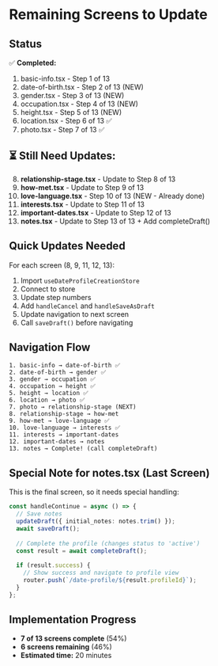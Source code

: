 # Remaining Screens to Update

## Status

✅ **Completed:**
1. basic-info.tsx - Step 1 of 13
2. date-of-birth.tsx - Step 2 of 13 (NEW)
3. gender.tsx - Step 3 of 13 (NEW)
4. occupation.tsx - Step 4 of 13 (NEW)
5. height.tsx - Step 5 of 13 (NEW)
6. location.tsx - Step 6 of 13 ✅
7. photo.tsx - Step 7 of 13 ✅

## ⏳ Still Need Updates:

8. **relationship-stage.tsx** - Update to Step 8 of 13
9. **how-met.tsx** - Update to Step 9 of 13
10. **love-language.tsx** - Step 10 of 13 (NEW - Already done)
11. **interests.tsx** - Update to Step 11 of 13
12. **important-dates.tsx** - Update to Step 12 of 13
13. **notes.tsx** - Update to Step 13 of 13 + Add completeDraft()

## Quick Updates Needed

For each screen (8, 9, 11, 12, 13):
1. Import `useDateProfileCreationStore`
2. Connect to store
3. Update step numbers
4. Add `handleCancel` and `handleSaveAsDraft`
5. Update navigation to next screen
6. Call `saveDraft()` before navigating

## Navigation Flow

```
1. basic-info → date-of-birth ✅
2. date-of-birth → gender ✅
3. gender → occupation ✅
4. occupation → height ✅
5. height → location ✅
6. location → photo ✅
7. photo → relationship-stage (NEXT)
8. relationship-stage → how-met
9. how-met → love-language ✅
10. love-language → interests ✅
11. interests → important-dates
12. important-dates → notes
13. notes → Complete! (call completeDraft)
```

## Special Note for notes.tsx (Last Screen)

This is the final screen, so it needs special handling:

```typescript
const handleContinue = async () => {
  // Save notes
  updateDraft({ initial_notes: notes.trim() });
  await saveDraft();
  
  // Complete the profile (changes status to 'active')
  const result = await completeDraft();
  
  if (result.success) {
    // Show success and navigate to profile view
    router.push(`/date-profile/${result.profileId}`);
  }
};
```

## Implementation Progress

- **7 of 13 screens complete** (54%)
- **6 screens remaining** (46%)
- **Estimated time:** 20 minutes
